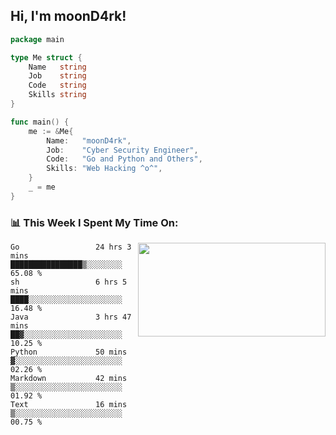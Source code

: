 <h2> Hi, I'm moonD4rk!</h2>

```go
package main

type Me struct {
	Name   string
	Job    string
	Code   string
	Skills string
}

func main() {
	me := &Me{
		Name:   "moonD4rk",
		Job:    "Cyber Security Engineer",
		Code:   "Go and Python and Others",
		Skills: "Web Hacking ^o^",
	}
	_ = me
}
```

<h3>📊 This Week I Spent My Time On:</h3>
<img align='right' src="https://github-readme-stats.vercel.app/api?username=moond4rk&show_icons=true&theme=radical", width="300" height="150">

<!--START_SECTION:waka-->

```text
Go                 24 hrs 3 mins   ████████████████▒░░░░░░░░   65.08 %
sh                 6 hrs 5 mins    ████░░░░░░░░░░░░░░░░░░░░░   16.48 %
Java               3 hrs 47 mins   ██▓░░░░░░░░░░░░░░░░░░░░░░   10.25 %
Python             50 mins         ▓░░░░░░░░░░░░░░░░░░░░░░░░   02.26 %
Markdown           42 mins         ▒░░░░░░░░░░░░░░░░░░░░░░░░   01.92 %
Text               16 mins         ▒░░░░░░░░░░░░░░░░░░░░░░░░   00.75 %
```

<!--END_SECTION:waka-->

